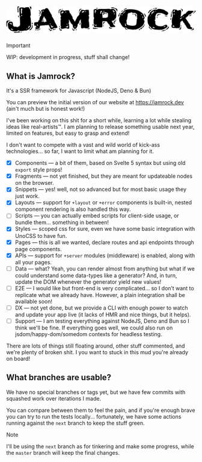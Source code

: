# <img src="https://github.com/grownjs/jamrock-guide/raw/master/docs/images/jamrock.svg" alt="Jamrock" />

> [!IMPORTANT]
> WIP: development in progress, stuff shall change!

## What is Jamrock?

It's a SSR framework for Javascript (NodeJS, Deno & Bun)

You can preview the initial version of our website at https://jamrock.dev (ain't much but is honest work!)

I've been working on this shit for a short while, learning a lot while stealing ideas like real-artists&trade;. I am planning to release something usable next year, limited on features, but easy to grasp and extend!

I don't want to compete with a vast and wild world of kick-ass technologies... so far, I want to limit what am planning for it.

- [x] Components &mdash; a bit of them, based on Svelte 5 syntax but using old `export` style props!
- [x] Fragments &mdash; not yet finished, but they are meant for updateable nodes on the browser.
- [x] Snippets &mdash; yes! well, not so advanced but for most basic usage they just work.
- [x] Layouts &mdash; support for `+layout` or `+error` components is built-in, nested component rendering is also handled this way.
- [ ] Scripts &mdash; you can actually embed scripts for client-side usage, or bundle them... something in between!
- [x] Styles &mdash; scoped css for sure, even we have some basic integration with UnoCSS to have fun.
- [x] Pages &mdash; this is all we wanted, declare routes and api endpoints through page components.
- [x] APIs &mdash; support for `+server` modules (middleware) is enabled, along with all your pages.
- [ ] Data &mdash; what? Yeah, you can render almost from anything but what if we could understand some data-types like a generator? And, in turn, update the DOM whenever the generator yield new values!
- [ ] E2E &mdash; I would like but front-end is very complicated… so I don’t want to replicate what we already have. However, a plain integration shall be available soon!
- [ ] DX &mdash; not yet done, but we provide a CLI with enough power to watch and update your app live (it lacks of HMR and nice things, but it helps).
- [ ] Support &mdash; I am testing everything against NodeJS, Deno and Bun so I think we'll be fine. If everything goes well, we could also run on jsdom/happy-dom/somedom contexts for headless testing.

There are lots of things still floating around, other stuff commented, and we're plenty of broken shit. I you want to stuck in this mud you're already on board!

## What branches are usable?

We have no special branches or tags yet, but we have few commits with squashed work over iterations I made.

You can compare between them to feel the pain, and if you're enough brave you can try to run the tests locally... fortunately, we have some actions running against the `next` branch to keep the stuff green.

> [!NOTE]
> I'll be using the `next` branch as for tinkering and make some progress, while the `master` branch will keep the final changes.
